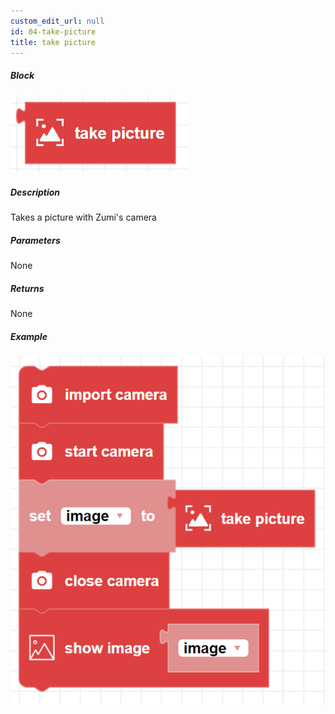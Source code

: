 ```yaml
---
custom_edit_url: null
id: 04-take-picture
title: take picture
---
```


##### Block

![take picture block image](take_picture.png)

##### Description

Takes a picture with Zumi's camera

##### Parameters

None <!-- image -->

##### Returns

None

##### Example

![take picture example](show_image_example.png)
